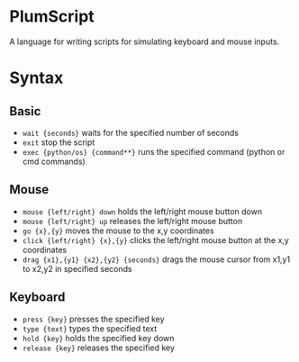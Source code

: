 # PlumScript
A language for writing scripts for simulating keyboard and mouse inputs.

# Syntax
## Basic
- `wait {seconds}` waits for the specified number of seconds
- `exit` stop the script
- `exec {python/os} {command**}` runs the specified command (python or cmd commands)

## Mouse
- `mouse {left/right} down` holds the left/right mouse button down
- `mouse {left/right} up` releases the left/right mouse button
- `go {x},{y}` moves the mouse to the x,y coordinates
- `click {left/right} {x},{y}` clicks the left/right mouse button at the x,y coordinates
- `drag {x1},{y1} {x2},{y2} {seconds}` drags the mouse cursor from x1,y1 to x2,y2 in specified seconds

## Keyboard
- `press {key}` presses the specified key
- `type {text}` types the specified text
- `hold {key}` holds the specified key down
- `release {key}` releases the specified key